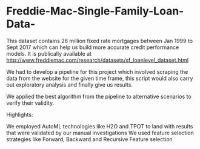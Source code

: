 # Freddie-Mac-Single-Family-Loan-Data-
This dataset contains 26 million fixed rate mortgages between Jan 1999 to Sept 2017 which can help us build more accurate credit performance models. It is publically available at http://www.freddiemac.com/research/datasets/sf_loanlevel_dataset.html

We had to develop a pipeline for this project which involved scraping the data from the website for the given time frame, this script would also carry out exploratory analysis and finally give us results.

We applied the best algorithm from the pipeline to alternative scenarios to verify their validity.

Highlights: 

We employed AutoML technologies like H2O and TPOT to land with results that were validated by our manual investigations
We used feature selection strategies like Forward, Backward and Recursive Feature selection
